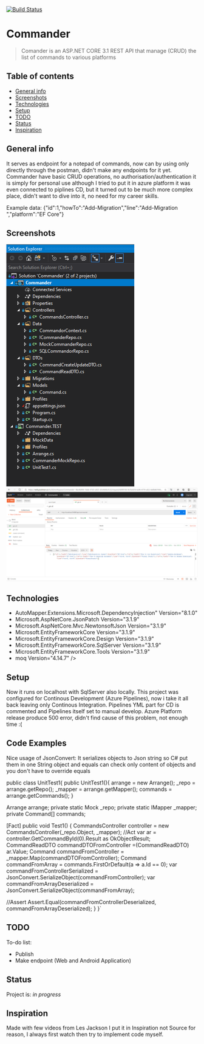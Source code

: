 [![Build Status](https://dev.azure.com/kweckolukasz/Commander/_apis/build/status/kweckolukasz.Commander?branchName=master)](https://dev.azure.com/kweckolukasz/Commander/_build/latest?definitionId=4&branchName=master)
# Commander
> Comander is an ASP.NET CORE 3.1 REST API that manage (CRUD) the list of commands to various platforms 

## Table of contents
* [General info](#general-info)
* [Screenshots](#screenshots)
* [Technologies](#technologies)
* [Setup](#setup)
* [TODO](#TODO)
* [Status](#status)
* [Inspiration](#inspiration)

## General info
It serves as endpoint for a notepad of commands, now can by using only directly through the postman, didn't make any endpoints for it yet.
Commander have basic CRUD operations, no authorisation/authentication it is simply for personal use although I tried to put it in azure platform it was even connected to piplines CD,
but it turned out to be much more complex place, didn't want to dive into it, no need for my career skills.

Example data: 
{"id":1,"howTo":"Add-Migration","line":"Add-Migration ","platform":"EF Core"}

## Screenshots
![Example screenshot](./img/screenshot.png)
![Example screenshot](./img/screenshot1.png)

## Technologies
* AutoMapper.Extensions.Microsoft.DependencyInjection" Version="8.1.0"
* Microsoft.AspNetCore.JsonPatch Version="3.1.9"
* Microsoft.AspNetCore.Mvc.NewtonsoftJson Version="3.1.9"
* Microsoft.EntityFrameworkCore Version="3.1.9"
* Microsoft.EntityFrameworkCore.Design Version="3.1.9"
* Microsoft.EntityFrameworkCore.SqlServer Version="3.1.9"
* Microsoft.EntityFrameworkCore.Tools Version="3.1.9"
* moq Version="4.14.7" />

## Setup
Now it runs on localhost with SqlServer also locally.
This project was configured for Continous Development (Azure Pipelines), now i take it all back leaving only Continous Integration.
Pipelines YML part for CD is commented and Pipelines itself set to manual develop.
Azure Platform release produce 500 error, didn't find cause of this problem, not enough time :(


## Code Examples

Nice usage of JsonConvert:
It serializes objects to Json string so C# put them in one String object and equals can check only content of objects and you don't have to override equals



public class UnitTest1{
public UnitTest1(){
arrange = new Arrange();
_repo = arrange.getRepo();
_mapper = arrange.getMapper();
commands = arrange.getCommands();
}

Arrange arrange;
private static Mock _repo;
private static IMapper _mapper;
private Command[] commands;


[Fact]
public void Test1()
{
CommandsController controller = new CommandsController(_repo.Object, _mapper);
//Act
var ar = controller.GetCommandById(0).Result as OkObjectResult;
CommandReadDTO commandDTOFromController =(CommandReadDTO) ar.Value;
Command commandFromController = _mapper.Map(commandDTOFromController);
Command commandFromArray = commands.FirstOrDefault(a => a.Id == 0);
var commandFromControllerSerialized = JsonConvert.SerializeObject(commandFromController);
var commandFromArrayDeserialized = JsonConvert.SerializeObject(commandFromArray);

//Assert
Assert.Equal(commandFromControllerDeserialized, commandFromArrayDeserialized);
}
}`

## TODO

To-do list:
* Publish
* Make endpoint (Web and Android Application)

## Status
Project is: _in progress_

## Inspiration
Made with few videos from 
Les Jackson
I put it in Inspiration not Source for reason, I always first watch then try to implement code myself.